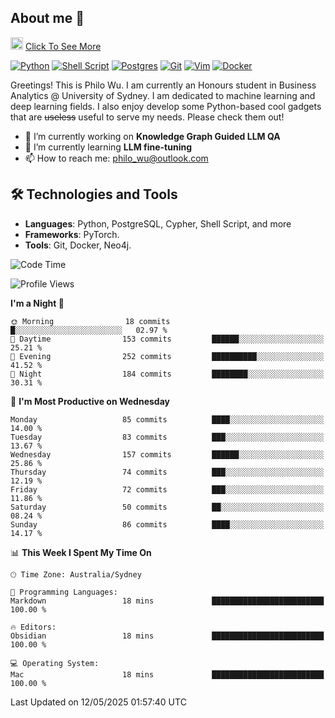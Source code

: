 ## About me 🤗

<a href="#"><img src="https://media.giphy.com/media/hvRJCLFzcasrR4ia7z/giphy.gif" width="20px" height="20px"></a> [Click To See More](https://codeboyphilo.github.io)

[![Python](https://img.shields.io/badge/python-3670A0?style=for-the-badge&logo=python&logoColor=ffdd54)](#)
[![Shell Script](https://img.shields.io/badge/shell_script-%23121011.svg?style=for-the-badge&logo=gnu-bash&logoColor=white)](#)
[![Postgres](https://img.shields.io/badge/postgres-%23316192.svg?style=for-the-badge&logo=postgresql&logoColor=white)](#)
[![Git](https://img.shields.io/badge/git-%23F05033.svg?style=for-the-badge&logo=git&logoColor=white)](#)
[![Vim](https://img.shields.io/badge/VIM-%2311AB00.svg?style=for-the-badge&logo=vim&logoColor=white)](#)
[![Docker](https://img.shields.io/badge/docker-%230db7ed.svg?style=for-the-badge&logo=docker&logoColor=white)](#)

Greetings! This is Philo Wu. I am currently an Honours student in Business Analytics \@ University of Sydney. I am dedicated to machine learning and deep learning fields. I also enjoy develop some Python-based cool gadgets that are ~~useless~~ useful to serve my needs. Please check them out!

- 🔭 I’m currently working on **Knowledge Graph Guided LLM QA**
- 🌱 I’m currently learning **LLM fine-tuning**
- 📫 How to reach me: philo_wu@outlook.com

## 🛠 Technologies and Tools
- **Languages**: Python, PostgreSQL, Cypher, Shell Script, and more
- **Frameworks**: PyTorch.
- **Tools**: Git, Docker, Neo4j.

<!--START_SECTION:waka-->
![Code Time](http://img.shields.io/badge/Code%20Time-750%20hrs%2021%20mins-blue)

![Profile Views](http://img.shields.io/badge/Profile%20Views-0-blue)

**I'm a Night 🦉** 

```text
🌞 Morning                18 commits          █░░░░░░░░░░░░░░░░░░░░░░░░   02.97 % 
🌆 Daytime                153 commits         ██████░░░░░░░░░░░░░░░░░░░   25.21 % 
🌃 Evening                252 commits         ██████████░░░░░░░░░░░░░░░   41.52 % 
🌙 Night                  184 commits         ████████░░░░░░░░░░░░░░░░░   30.31 % 
```
📅 **I'm Most Productive on Wednesday** 

```text
Monday                   85 commits          ████░░░░░░░░░░░░░░░░░░░░░   14.00 % 
Tuesday                  83 commits          ███░░░░░░░░░░░░░░░░░░░░░░   13.67 % 
Wednesday                157 commits         ██████░░░░░░░░░░░░░░░░░░░   25.86 % 
Thursday                 74 commits          ███░░░░░░░░░░░░░░░░░░░░░░   12.19 % 
Friday                   72 commits          ███░░░░░░░░░░░░░░░░░░░░░░   11.86 % 
Saturday                 50 commits          ██░░░░░░░░░░░░░░░░░░░░░░░   08.24 % 
Sunday                   86 commits          ████░░░░░░░░░░░░░░░░░░░░░   14.17 % 
```


📊 **This Week I Spent My Time On** 

```text
🕑︎ Time Zone: Australia/Sydney

💬 Programming Languages: 
Markdown                 18 mins             █████████████████████████   100.00 % 

🔥 Editors: 
Obsidian                 18 mins             █████████████████████████   100.00 % 

💻 Operating System: 
Mac                      18 mins             █████████████████████████   100.00 % 
```


 Last Updated on 12/05/2025 01:57:40 UTC
<!--END_SECTION:waka-->
